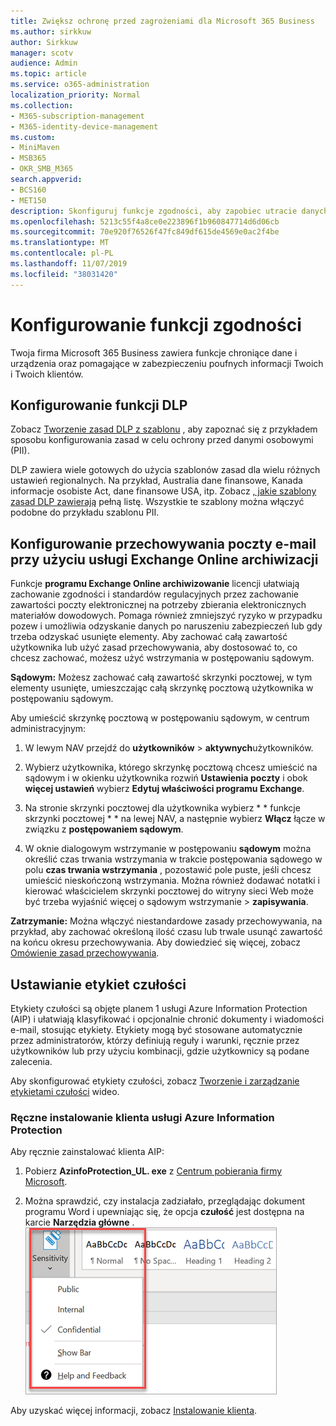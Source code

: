 ```yaml
---
title: Zwiększ ochronę przed zagrożeniami dla Microsoft 365 Business
ms.author: sirkkuw
author: Sirkkuw
manager: scotv
audience: Admin
ms.topic: article
ms.service: o365-administration
localization_priority: Normal
ms.collection:
- M365-subscription-management
- M365-identity-device-management
ms.custom:
- MiniMaven
- MSB365
- OKR_SMB_M365
search.appverid:
- BCS160
- MET150
description: Skonfiguruj funkcje zgodności, aby zapobiec utracie danych i etykietach poufnych danych.
ms.openlocfilehash: 5213c55f4a8ce0e223896f1b960847714d6d06cb
ms.sourcegitcommit: 70e920f76526f47fc849df615de4569e0ac2f4be
ms.translationtype: MT
ms.contentlocale: pl-PL
ms.lasthandoff: 11/07/2019
ms.locfileid: "38031420"
---
```

# <a name="set-up-compliance-features"></a>Konfigurowanie funkcji zgodności

Twoja firma Microsoft 365 Business zawiera funkcje chroniące dane i urządzenia oraz pomagające w zabezpieczeniu poufnych informacji Twoich i Twoich klientów.

## <a name="set-up-dlp-features"></a>Konfigurowanie funkcji DLP

Zobacz [Tworzenie zasad DLP z szablonu](https://support.office.com/article/59414438-99f5-488b-975c-5023f2254369) , aby zapoznać się z przykładem sposobu konfigurowania zasad w celu ochrony przed danymi osobowymi (PII). 
  
DLP zawiera wiele gotowych do użycia szablonów zasad dla wielu różnych ustawień regionalnych. Na przykład, Australia dane finansowe, Kanada informacje osobiste Act, dane finansowe USA, itp. Zobacz [, jakie szablony zasad DLP zawierają](https://support.office.com/article/c2e588d3-8f4f-4937-a286-8c399f28953a) pełną listę. Wszystkie te szablony można włączyć podobne do przykładu szablonu PII. 
  
## <a name="set-up-email-retention-with-exchange-online-archiving"></a>Konfigurowanie przechowywania poczty e-mail przy użyciu usługi Exchange Online archiwizacji

 Funkcje **programu Exchange Online archiwizowanie** licencji ułatwiają zachowanie zgodności i standardów regulacyjnych przez zachowanie zawartości poczty elektronicznej na potrzeby zbierania elektronicznych materiałów dowodowych. Pomaga również zmniejszyć ryzyko w przypadku pozew i umożliwia odzyskanie danych po naruszeniu zabezpieczeń lub gdy trzeba odzyskać usunięte elementy. Aby zachować całą zawartość użytkownika lub użyć zasad przechowywania, aby dostosować to, co chcesz zachować, możesz użyć wstrzymania w postępowaniu sądowym.
  
**Sądowym:** Możesz zachować całą zawartość skrzynki pocztowej, w tym elementy usunięte, umieszczając całą skrzynkę pocztową użytkownika w postępowaniu sądowym. 
    
Aby umieścić skrzynkę pocztową w postępowaniu sądowym, w centrum administracyjnym:
    
1. W lewym NAV przejdź do **użytkowników** \> **aktywnych**użytkowników.
    
2. Wybierz użytkownika, którego skrzynkę pocztową chcesz umieścić na sądowym i w okienku użytkownika rozwiń **Ustawienia poczty** i obok **więcej ustawień** wybierz **Edytuj właściwości programu Exchange**.
    
3. Na stronie skrzynki pocztowej dla użytkownika wybierz * * funkcje skrzynki pocztowej * * na lewej NAV, a następnie wybierz **Włącz** łącze w związku z **postępowaniem sądowym**.
    
4. W oknie dialogowym wstrzymanie w postępowaniu **sądowym** można określić czas trwania wstrzymania w trakcie postępowania sądowego w polu **czas trwania wstrzymania** , pozostawić pole puste, jeśli chcesz umieścić nieskończoną wstrzymania. Można również dodawać notatki i kierować właścicielem skrzynki pocztowej do witryny sieci Web może być trzeba wyjaśnić więcej o sądowym wstrzymanie \> **zapisywania**.
    
**Zatrzymanie:** Można włączyć niestandardowe zasady przechowywania, na przykład, aby zachować określoną ilość czasu lub trwale usunąć zawartość na końcu okresu przechowywania. Aby dowiedzieć się więcej, zobacz [Omówienie zasad przechowywania](https://support.office.com/article/5e377752-700d-4870-9b6d-12bfc12d2423).

## <a name="set-up-sensitivity-labels"></a>Ustawianie etykiet czułości

Etykiety czułości są objęte planem 1 usługi Azure Information Protection (AIP) i ułatwiają klasyfikować i opcjonalnie chronić dokumenty i wiadomości e-mail, stosując etykiety. Etykiety mogą być stosowane automatycznie przez administratorów, którzy definiują reguły i warunki, ręcznie przez użytkowników lub przy użyciu kombinacji, gdzie użytkownicy są podane zalecenia.

Aby skonfigurować etykiety czułości, zobacz [Tworzenie i zarządzanie etykietami czułości](https://support.office.com/article/2fb96b54-7dd2-4f0c-ac8d-170790d4b8b9) wideo.



### <a name="install-the-azure-information-protection-client-manually"></a>Ręczne instalowanie klienta usługi Azure Information Protection

Aby ręcznie zainstalować klienta AIP:

1. Pobierz **AzinfoProtection_UL. exe** z [Centrum pobierania firmy Microsoft](https://www.microsoft.com/download/details.aspx?id=53018).
 
2. Można sprawdzić, czy instalacja zadziałało, przeglądając dokument programu Word i upewniając się, że opcja **czułość** jest dostępna na karcie **Narzędzia główne** .
<br/>![Karta ochrona listy rozwijanej w dokumencie programu Word.](media/word-sensitivity.png)

Aby uzyskać więcej informacji, zobacz [Instalowanie klienta](https://docs.microsoft.com/azure/information-protection/infoprotect-tutorial-step3).
